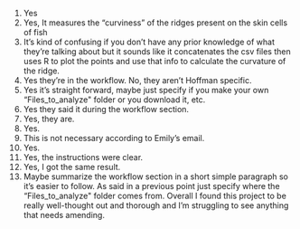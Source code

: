 1. Yes
2. Yes, It measures the “curviness” of the ridges present on the skin cells of fish 
3. It’s kind of confusing if you don’t have any prior knowledge of what they’re talking about but it sounds like it concatenates the csv files then uses R to plot the points and use that info to calculate the curvature of the ridge. 
4. Yes they’re in the workflow. No, they aren’t Hoffman specific.
5. Yes it’s straight forward, maybe just specify if you make your own “Files_to_analyze" folder or you download it, etc. 
6. Yes they said it during the workflow section.
7. Yes, they are.
8. Yes. 
9. This is not necessary according to Emily’s email.
10. Yes.
11. Yes, the instructions were clear.
12. Yes, I got the same result. 
13. Maybe summarize the workflow section in a short simple paragraph so it’s easier to follow. As said in a previous point just specify where the “Files_to_analyze" folder comes from. Overall I found this project to be really well-thought out and thorough and I’m struggling to see anything that needs amending. 
